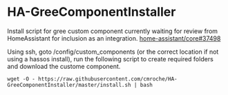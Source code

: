 # HA-GreeComponentInstaller
Install script for gree custom component currently waiting for review from HomeAssistant for inclusion as an integration. [home-assistant/core#37498](https://github.com/home-assistant/core/pull/37498)

Using ssh, goto /config/custom_components (or the correct location if not using a hassos install), run the following script to create required folders and download the custome component.

`wget -O - https://raw.githubusercontent.com/cmroche/HA-GreeComponentInstaller/master/install.sh | bash`

